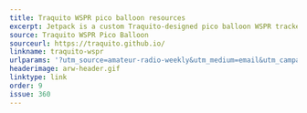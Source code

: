 ```yaml
---
title: Traquito WSPR pico balloon resources
excerpt: Jetpack is a custom Traquito-designed pico balloon WSPR tracker aimed at beginners and experienced alike.
source: Traquito WSPR Pico Balloon
sourceurl: https://traquito.github.io/
linkname: traquito-wspr
urlparams: '?utm_source=amateur-radio-weekly&utm_medium=email&utm_campaign=newsletter'
headerimage: arw-header.gif
linktype: link
order: 9
issue: 360
---
```

